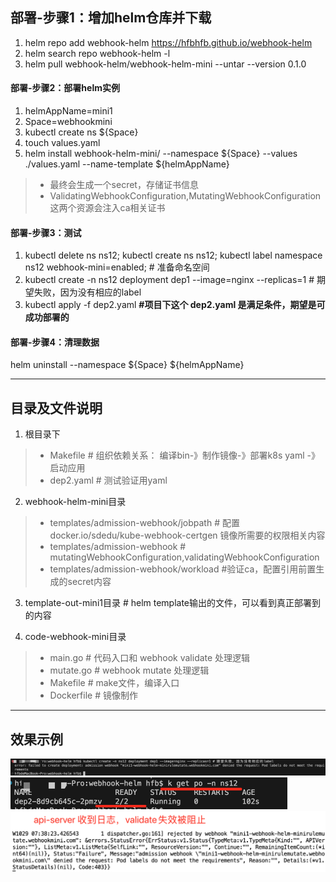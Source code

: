 
## 部署-步骤1：增加helm仓库并下载
1. helm repo add webhook-helm https://hfbhfb.github.io/webhook-helm
2. helm search repo webhook-helm -l
3. helm pull webhook-helm/webhook-helm-mini  --untar --version 0.1.0

#### 部署-步骤2：部署helm实例

1. helmAppName=mini1
2. Space=webhookmini
3. kubectl create ns ${Space}
4. touch values.yaml
5. helm install webhook-helm-mini/ --namespace  ${Space} --values ./values.yaml --name-template ${helmAppName} 
>- 最终会生成一个secret，存储证书信息
>- ValidatingWebhookConfiguration,MutatingWebhookConfiguration 这两个资源会注入ca相关证书


#### 部署-步骤3：测试
1. kubectl delete ns ns12; kubectl create ns ns12; kubectl label namespace ns12 webhook-mini=enabled; # 准备命名空间
2. kubectl create -n ns12 deployment dep1 --image=nginx --replicas=1 # 期望失败，因为没有相应的label
3. kubectl apply -f dep2.yaml **#项目下这个  dep2.yaml 是满足条件，期望是可成功部署的**

#### 部署-步骤4：清理数据
helm uninstall --namespace  ${Space} ${helmAppName} 




---

## 目录及文件说明

1. 根目录下
>- Makefile # 组织依赖关系： 编译bin-》制作镜像-》部署k8s yaml -》启动应用
>- dep2.yaml # 测试验证用yaml

2. webhook-helm-mini目录
>- templates/admission-webhook/jobpath # 配置docker.io/sdedu/kube-webhook-certgen 镜像所需要的权限相关内容
>- templates/admission-webhook # mutatingWebhookConfiguration,validatingWebhookConfiguration
>- templates/admission-webhook/workload #验证ca，配置引用前置生成的secret内容 

3. template-out-mini1目录 # helm template输出的文件，可以看到真正部署到的内容

4. code-webhook-mini目录
>- main.go # 代码入口和 webhook validate 处理逻辑
>- mutate.go # webhook mutate 处理逻辑
>- Makefile # make文件，编译入口
>- Dockerfile # 镜像制作


---



## 效果示例

<img src="imgdir/image-20231030170216996.png" alt="image-20231030170216996" style="zoom:50%;" />

<img src="imgdir/image-20231030170304927.png" alt="image-20231030170304927" style="zoom:50%;" />

<img src="imgdir/image-20231030170457826.png" alt="image-20231030170457826" style="zoom:50%;" />

